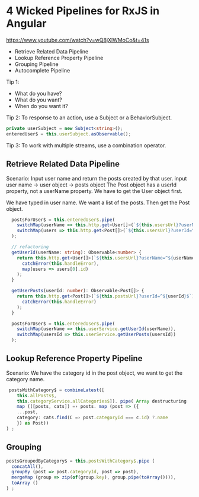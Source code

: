 # 4 Wicked Pipelines for RxJS in Angular

https://www.youtube.com/watch?v=wQ8jXlWMoCo&t=41s

- Retrieve Related Data Pipeline
- Lookup Reference Property Pipeline
- Grouping Pipeline
- Autocomplete Pipeline

Tip 1:
- What do you have?
- What do you want?
- When do you want it?

Tip 2:
To response to an action, use a Subject or a BehaviorSubject.

```ts
private userSubject = new Subject<string>();
enteredUser$ = this.userSubject.asObservable();
```

Tip 3:
To work with multiple streams, use a combination operator.

## Retrieve Related Data Pipeline

Scenario: Input user name and return the posts created by that user. input user name -> user object -> posts object
The Post object has a userId property, not a userName property. We have to get the User object first.

We have typed in user name.
We want a list of the posts. Then get the Post object.

```ts
  postsForUser$ = this.enteredUser$.pipe(
    switchMap(userName => this.http.get<User[]>(`${this.usersUrl}?userName=^${userName}$`)),
    switchMap(users => this.http.get<Post[]>(`${this.usersUrl}?userId=^${users[0].id}$`))
  );

  // refactoring
  getUserId(userName: string): Observable<number> {
    return this.http.get<User[]>(`${this.usersUrl}?userName=^${userName}$`).pipe(
      catchError(this.handleError),
      map(users => users[0].id)
    );
  }

  getUserPosts(userId: number): Observable<Post[]> {
    return this.http.get<Post[]>(`${this.postsUrl}?userId=^${userId}$`).pipe(
      catchError(this.handleError)
    );
  }

  postsForUser$ = this.enteredUser$.pipe(
    switchMap(userName => this.userService.getUserId(userName)),
    switchMap(usersId => this.userService.getUserPosts(usersId))
  );
```

## Lookup Reference Property Pipeline

Scenario: We have the category id in the post object, we want to get the category name.

```ts
 postsWithCategory$ = combineLatest([
    this.allPosts$,
    this.categoryService.allCategories$]). pipe( Array destructuring
    map (([posts, cats]) =› posts. map (post => ({
    ...post,
    category: cats.find(C =› post.categoryId === c.id) ?.name
    }) as Post))
) ;
```

## Grouping

```ts
postsGroupedByCategory$ = this.postsWithCategory$.pipe (
  concatAll(),
  groupBy (post => post.categoryId, post => post),
  mergeMap (group => zip(of(group.key), group.pipe(toArray()))),
  toArray ()
) ;
```
